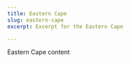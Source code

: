 ```yaml
---
title: Eastern Cape
slug: eastern-cape
excerpt: Excerpt for the Eastern Cape

---
```

Eastern Cape content